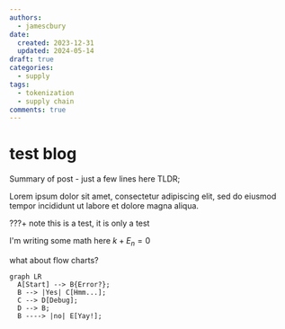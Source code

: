 ```yaml
---
authors:
  - jamescbury
date:
  created: 2023-12-31
  updated: 2024-05-14
draft: true
categories:
  - supply
tags:
  - tokenization
  - supply chain
comments: true
---
```



# test blog

Summary of post - just a few lines here TLDR;
<!-- more -->

Lorem ipsum dolor sit amet, consectetur adipiscing elit, sed do eiusmod
tempor incididunt ut labore et dolore magna aliqua.

???+ note
    this is a test, it is only a test

I'm writing some math here $k + E_n = 0$

what about flow charts?
``` mermaid
graph LR
  A[Start] --> B{Error?};
  B --> |Yes| C[Hmm...];
  C --> D[Debug];
  D --> B;
  B ----> |no| E[Yay!];
```




